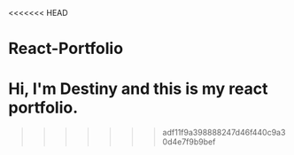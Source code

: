 <<<<<<< HEAD
# React-Portfolio
Hi, I'm Destiny and this is my react portfolio.
=======


>>>>>>> adf11f9a398888247d46f440c9a30d4e7f9b9bef
